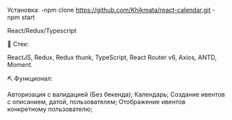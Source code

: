 Установка:
-npm clone https://github.com/Khikmata/react-calendar.git
-npm start

React/Redux/Typescript

📝 Cтек:

ReactJS,
Redux, Redux thunk,
TypeScript,
React Router v6,
Axios,
ANTD,
Moment.

⛏ Функционал:

Авторизация с валидацией (Без бекенда);
Календарь;
Создание ивентов с описанием, датой, пользователем;
Отображение ивентов конкретному пользователю;
